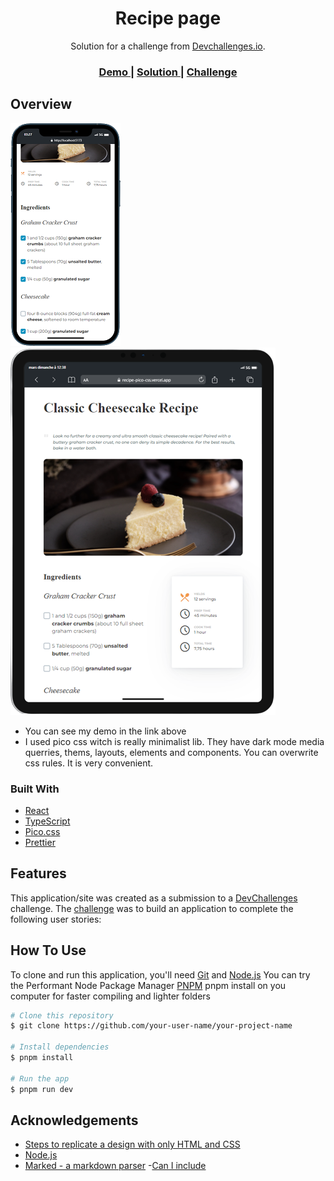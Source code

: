 
<h1 align="center">Recipe page</h1>

<div align="center">
   Solution for a challenge from  <a href="http://devchallenges.io" target="_blank">Devchallenges.io</a>.
</div>

<div align="center">
  <h3>
    <a href="https://recipe-pico-css.vercel.app/">
      Demo
    </a>
    <span> | </span>
    <a href="https://{your-url-to-the-solution}">
      Solution
    </a>
    <span> | </span>
    <a href="https://{your-url-to-the-challenge}">
      Challenge
    </a>
  </h3>
</div>

<!-- OVERVIEW -->

## Overview

![screenshot](https://github.com/maax6/recipe-pico-css/blob/master/src/assets/mobile.png?raw=true)
![screenshot](https://github.com/maax6/recipe-pico-css/blob/master/src/assets/tablet.png?raw=true)

- You can see my demo in the link above
- I used pico css witch is really minimalist lib. They have dark mode media querries, thems, layouts, elements and components. You can overwrite css rules. It is very convenient.

### Built With

- [React](https://reactjs.org/)
- [TypeScript](https://www.typescriptlang.org)
- [Pico.css](https://picocss.com/)
- [Prettier](https://prettier.io/)


## Features

This application/site was created as a submission to a [DevChallenges](https://devchallenges.io/challenges) challenge. The [challenge](https://devchallenges.io/challenges/TtUjDt19eIHxNQ4n5jps) was to build an application to complete the following user stories:


## How To Use

To clone and run this application, you'll need [Git](https://git-scm.com) and [Node.js](https://nodejs.org/en/download/) 
You can try the Performant Node Package Manager [PNPM](https://pnpm.io/installation) pnpm install on you computer for faster compiling and lighter folders

```bash
# Clone this repository
$ git clone https://github.com/your-user-name/your-project-name

# Install dependencies
$ pnpm install

# Run the app
$ pnpm run dev
```

## Acknowledgements

- [Steps to replicate a design with only HTML and CSS](https://devchallenges-blogs.web.app/how-to-replicate-design/)
- [Node.js](https://nodejs.org/)
- [Marked - a markdown parser](https://github.com/chjj/marked) -[Can I include](https://caninclude.glitch.me/)


